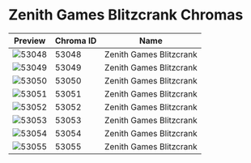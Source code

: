 # Zenith Games Blitzcrank Chromas



| Preview | Chroma ID | Name |
|---------|-----------|------|
| ![53048](https://raw.communitydragon.org/latest/plugins/rcp-be-lol-game-data/global/default/v1/champion-chroma-images/53/53048.png) | 53048 | Zenith Games Blitzcrank |
| ![53049](https://raw.communitydragon.org/latest/plugins/rcp-be-lol-game-data/global/default/v1/champion-chroma-images/53/53049.png) | 53049 | Zenith Games Blitzcrank |
| ![53050](https://raw.communitydragon.org/latest/plugins/rcp-be-lol-game-data/global/default/v1/champion-chroma-images/53/53050.png) | 53050 | Zenith Games Blitzcrank |
| ![53051](https://raw.communitydragon.org/latest/plugins/rcp-be-lol-game-data/global/default/v1/champion-chroma-images/53/53051.png) | 53051 | Zenith Games Blitzcrank |
| ![53052](https://raw.communitydragon.org/latest/plugins/rcp-be-lol-game-data/global/default/v1/champion-chroma-images/53/53052.png) | 53052 | Zenith Games Blitzcrank |
| ![53053](https://raw.communitydragon.org/latest/plugins/rcp-be-lol-game-data/global/default/v1/champion-chroma-images/53/53053.png) | 53053 | Zenith Games Blitzcrank |
| ![53054](https://raw.communitydragon.org/latest/plugins/rcp-be-lol-game-data/global/default/v1/champion-chroma-images/53/53054.png) | 53054 | Zenith Games Blitzcrank |
| ![53055](https://raw.communitydragon.org/latest/plugins/rcp-be-lol-game-data/global/default/v1/champion-chroma-images/53/53055.png) | 53055 | Zenith Games Blitzcrank |